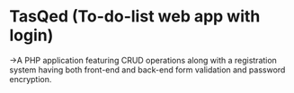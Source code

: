 # TasQed (To-do-list web app with login)
->A PHP application featuring CRUD operations along with a registration system having both front-end and back-end form validation and password encryption.
